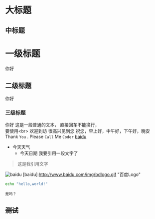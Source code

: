大标题
=====
中标题
-----
# 一级标题
你好
## 二级标题
你好
### 三级标题
你好
这是一段普通的文本，
直接回车不能换行，<br>
要使用\<br>
    欢迎到访
    很高兴见到您
    祝您，早上好，中午好，下午好，晚安
Thank `You` . Please `Call` Me `Coder`
[baidu](www.baidu.com "百度")
* 今天天气
  * 今天日期
我要引用一段文字了
>这是我引用文字

![baidu](http://www.baidu.com/img/bdlogo.gif "百度logo")
[baidu]:http://www.baidu.com/img/bdlogo.gif "百度Logo"

```bash
echo "hello,world!"
```

```不支持
是吗？
```

## ~~测试~~

